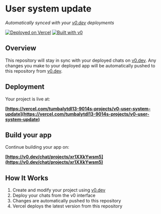 # User system update

*Automatically synced with your [v0.dev](https://v0.dev) deployments*

[![Deployed on Vercel](https://img.shields.io/badge/Deployed%20on-Vercel-black?style=for-the-badge&logo=vercel)](https://vercel.com/tumbalytdl13-9014s-projects/v0-user-system-update)
[![Built with v0](https://img.shields.io/badge/Built%20with-v0.dev-black?style=for-the-badge)](https://v0.dev/chat/projects/xr1XXkYwsm5)

## Overview

This repository will stay in sync with your deployed chats on [v0.dev](https://v0.dev).
Any changes you make to your deployed app will be automatically pushed to this repository from [v0.dev](https://v0.dev).

## Deployment

Your project is live at:

**[https://vercel.com/tumbalytdl13-9014s-projects/v0-user-system-update](https://vercel.com/tumbalytdl13-9014s-projects/v0-user-system-update)**

## Build your app

Continue building your app on:

**[https://v0.dev/chat/projects/xr1XXkYwsm5](https://v0.dev/chat/projects/xr1XXkYwsm5)**

## How It Works

1. Create and modify your project using [v0.dev](https://v0.dev)
2. Deploy your chats from the v0 interface
3. Changes are automatically pushed to this repository
4. Vercel deploys the latest version from this repository